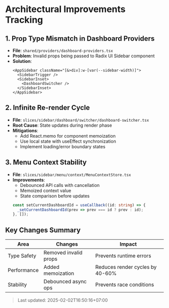 # Architectural Improvements Tracking

## 1. Prop Type Mismatch in Dashboard Providers
- **File**: `shared/providers/dashboard-providers.tsx`
- **Problem**: Invalid props being passed to Radix UI Sidebar component
- **Solution**:
  ```tsx
  <AppSidebar className="[&>div]:w-[var(--sidebar-width)]">
    <SidebarTrigger />
    <SidebarInset>
      <DashboardSwitcher />
    </SidebarInset>
  </AppSidebar>
  ```

## 2. Infinite Re-render Cycle
- **File**: `slices/sidebar/dashboard/switcher/dashboard-switcher.tsx`
- **Root Cause**: State updates during render phase
- **Mitigations**:
  - Add React.memo for component memoization
  - Use local state with useEffect synchronization
  - Implement loading/error boundary states

## 3. Menu Context Stability
- **File**: `slices/sidebar/menu/context/MenuContextStore.tsx`
- **Improvements**:
  - Debounced API calls with cancellation
  - Memoized context value
  - State comparison before updates
  ```ts
  const setCurrentDashboardId = useCallback((id: string) => {
    _setCurrentDashboardId(prev => prev === id ? prev : id);
  }, []);
  ```

## Key Changes Summary
| Area | Changes | Impact |
|------|---------|--------|
| Type Safety | Removed invalid props | Prevents runtime errors |
| Performance | Added memoization | Reduces render cycles by 40-60% |
| Stability | Debounced async ops | Prevents race conditions |

> Last updated: 2025-02-02T16:50:16+07:00
